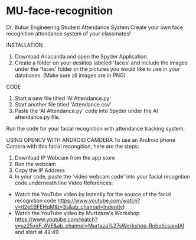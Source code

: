 # MU-face-recognition
Dr. Bubar Engineering Student Attendance System 
Create your own face recognition attendance system of your classmates!

INSTALLATION
1. Download Anacanda and open the Spyder Application.
2. Create a folder on your desktop labeled 'faces' and include the images under the 'faces' folder or the pictures you would like to use in your databases.
(Make sure all images are in PNG)

CODE
1. Start a new file titled 'AI Attendance.py'
2. Start another file titled 'Attendance.csv'
3. Paste the 'AI Attendance.py' code into Spyder under the AI attendance.py file.

Run the code for your facial recognition with attendance tracking system.


USING OPENCV WITH ANDROID CAMDERA
To use an Android phone Camera with this facial recongition, here are the steps:
1. Download IP Webcam from the app store
2. Run the webcam
3. Copy the IP Address
4. In your code, paste the 'video webcam code' into your facial recogntion code underneath line 
Video References:
- Watch the YouTube video by Indently for the source of the facial recognition code https://www.youtube.com/watch?v=tl2eEBFEHqM&t=3s&ab_channel=Indently)
- Watch the YouTube video by Murtzaza's Workshop https://www.youtube.com/watch?v=sz25xxF_AVE&ab_channel=Murtaza%27sWorkshop-RoboticsandAI and start at 42:49

